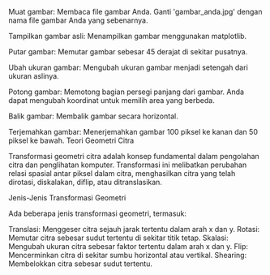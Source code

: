 Muat gambar: Membaca file gambar Anda. Ganti 'gambar_anda.jpg' dengan nama file gambar Anda yang sebenarnya.

Tampilkan gambar asli:
 Menampilkan gambar menggunakan matplotlib.

Putar gambar: Memutar gambar sebesar 45 derajat di sekitar pusatnya.

Ubah ukuran gambar: Mengubah ukuran gambar menjadi setengah dari ukuran aslinya.

Potong gambar: Memotong bagian persegi panjang dari gambar. Anda dapat mengubah koordinat untuk memilih area yang berbeda.

Balik gambar: Membalik gambar secara horizontal.

Terjemahkan gambar: Menerjemahkan gambar 100 piksel ke kanan dan 50 piksel ke bawah.
Teori Geometri Citra

Transformasi geometri citra adalah konsep fundamental dalam pengolahan citra dan penglihatan komputer. Transformasi ini melibatkan perubahan relasi spasial antar piksel dalam citra, menghasilkan citra yang telah dirotasi, diskalakan, diflip, atau ditranslasikan.

Jenis-Jenis Transformasi Geometri

Ada beberapa jenis transformasi geometri, termasuk:

Translasi: Menggeser citra sejauh jarak tertentu dalam arah x dan y.
Rotasi: Memutar citra sebesar sudut tertentu di sekitar titik tetap.
Skalasi: Mengubah ukuran citra sebesar faktor tertentu dalam arah x dan y.
Flip: Mencerminkan citra di sekitar sumbu horizontal atau vertikal.
Shearing: Membelokkan citra sebesar sudut tertentu.